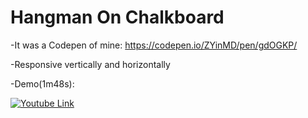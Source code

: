# Hangman On Chalkboard

-It was a Codepen of mine: https://codepen.io/ZYinMD/pen/gdOGKP/

-Responsive vertically and horizontally

-Demo(1m48s):

[![Youtube Link](https://s19.postimg.cc/tfdecwl2r/thumbnail_-_Hangman_on_Chalkboard_1.png)](https://youtu.be/Xe8ZgbvHiiI)
